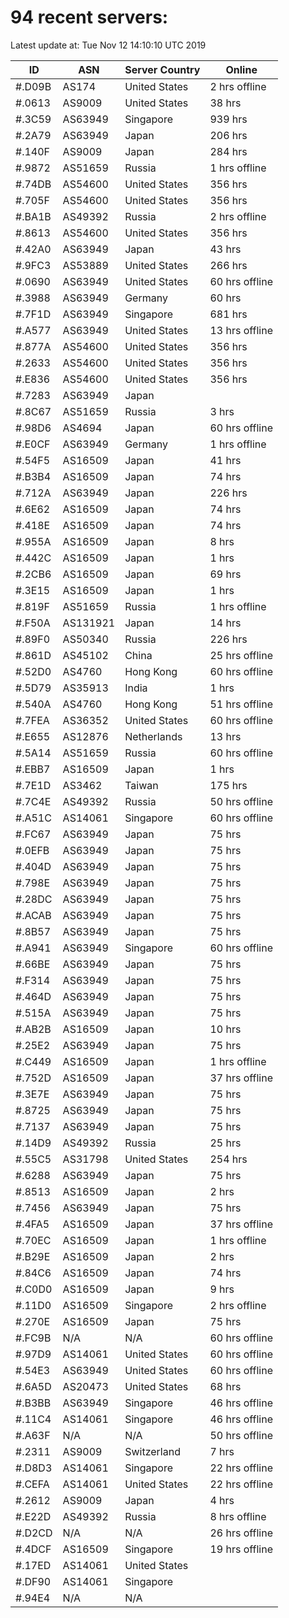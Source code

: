 # 94 recent servers:

Latest update at: Tue Nov 12 14:10:10 UTC 2019

| ID | ASN | Server Country | Online |
| -- | --- | -------------- | ------ |
| #.D09B | AS174 | United States | 2 hrs offline |
| #.0613 | AS9009 | United States | 38 hrs |
| #.3C59 | AS63949 | Singapore | 939 hrs |
| #.2A79 | AS63949 | Japan | 206 hrs |
| #.140F | AS9009 | Japan | 284 hrs |
| #.9872 | AS51659 | Russia | 1 hrs offline |
| #.74DB | AS54600 | United States | 356 hrs |
| #.705F | AS54600 | United States | 356 hrs |
| #.BA1B | AS49392 | Russia | 2 hrs offline |
| #.8613 | AS54600 | United States | 356 hrs |
| #.42A0 | AS63949 | Japan | 43 hrs |
| #.9FC3 | AS53889 | United States | 266 hrs |
| #.0690 | AS63949 | United States | 60 hrs offline |
| #.3988 | AS63949 | Germany | 60 hrs |
| #.7F1D | AS63949 | Singapore | 681 hrs |
| #.A577 | AS63949 | United States | 13 hrs offline |
| #.877A | AS54600 | United States | 356 hrs |
| #.2633 | AS54600 | United States | 356 hrs |
| #.E836 | AS54600 | United States | 356 hrs |
| #.7283 | AS63949 | Japan | |
| #.8C67 | AS51659 | Russia | 3 hrs |
| #.98D6 | AS4694 | Japan | 60 hrs offline |
| #.E0CF | AS63949 | Germany | 1 hrs offline |
| #.54F5 | AS16509 | Japan | 41 hrs |
| #.B3B4 | AS16509 | Japan | 74 hrs |
| #.712A | AS63949 | Japan | 226 hrs |
| #.6E62 | AS16509 | Japan | 74 hrs |
| #.418E | AS16509 | Japan | 74 hrs |
| #.955A | AS16509 | Japan | 8 hrs |
| #.442C | AS16509 | Japan | 1 hrs |
| #.2CB6 | AS16509 | Japan | 69 hrs |
| #.3E15 | AS16509 | Japan | 1 hrs |
| #.819F | AS51659 | Russia | 1 hrs offline |
| #.F50A | AS131921 | Japan | 14 hrs |
| #.89F0 | AS50340 | Russia | 226 hrs |
| #.861D | AS45102 | China | 25 hrs offline |
| #.52D0 | AS4760 | Hong Kong | 60 hrs offline |
| #.5D79 | AS35913 | India | 1 hrs |
| #.540A | AS4760 | Hong Kong | 51 hrs offline |
| #.7FEA | AS36352 | United States | 60 hrs offline |
| #.E655 | AS12876 | Netherlands | 13 hrs |
| #.5A14 | AS51659 | Russia | 60 hrs offline |
| #.EBB7 | AS16509 | Japan | 1 hrs |
| #.7E1D | AS3462 | Taiwan | 175 hrs |
| #.7C4E | AS49392 | Russia | 50 hrs offline |
| #.A51C | AS14061 | Singapore | 60 hrs offline |
| #.FC67 | AS63949 | Japan | 75 hrs |
| #.0EFB | AS63949 | Japan | 75 hrs |
| #.404D | AS63949 | Japan | 75 hrs |
| #.798E | AS63949 | Japan | 75 hrs |
| #.28DC | AS63949 | Japan | 75 hrs |
| #.ACAB | AS63949 | Japan | 75 hrs |
| #.8B57 | AS63949 | Japan | 75 hrs |
| #.A941 | AS63949 | Singapore | 60 hrs offline |
| #.66BE | AS63949 | Japan | 75 hrs |
| #.F314 | AS63949 | Japan | 75 hrs |
| #.464D | AS63949 | Japan | 75 hrs |
| #.515A | AS63949 | Japan | 75 hrs |
| #.AB2B | AS16509 | Japan | 10 hrs |
| #.25E2 | AS63949 | Japan | 75 hrs |
| #.C449 | AS16509 | Japan | 1 hrs offline |
| #.752D | AS16509 | Japan | 37 hrs offline |
| #.3E7E | AS63949 | Japan | 75 hrs |
| #.8725 | AS63949 | Japan | 75 hrs |
| #.7137 | AS63949 | Japan | 75 hrs |
| #.14D9 | AS49392 | Russia | 25 hrs |
| #.55C5 | AS31798 | United States | 254 hrs |
| #.6288 | AS63949 | Japan | 75 hrs |
| #.8513 | AS16509 | Japan | 2 hrs |
| #.7456 | AS63949 | Japan | 75 hrs |
| #.4FA5 | AS16509 | Japan | 37 hrs offline |
| #.70EC | AS16509 | Japan | 1 hrs offline |
| #.B29E | AS16509 | Japan | 2 hrs |
| #.84C6 | AS16509 | Japan | 74 hrs |
| #.C0D0 | AS16509 | Japan | 9 hrs |
| #.11D0 | AS16509 | Singapore | 2 hrs offline |
| #.270E | AS16509 | Japan | 75 hrs |
| #.FC9B | N/A | N/A | 60 hrs offline |
| #.97D9 | AS14061 | United States | 60 hrs offline |
| #.54E3 | AS63949 | United States | 60 hrs offline |
| #.6A5D | AS20473 | United States | 68 hrs |
| #.B3BB | AS63949 | Singapore | 46 hrs offline |
| #.11C4 | AS14061 | Singapore | 46 hrs offline |
| #.A63F | N/A | N/A | 50 hrs offline |
| #.2311 | AS9009 | Switzerland | 7 hrs |
| #.D8D3 | AS14061 | Singapore | 22 hrs offline |
| #.CEFA | AS14061 | United States | 22 hrs offline |
| #.2612 | AS9009 | Japan | 4 hrs |
| #.E22D | AS49392 | Russia | 8 hrs offline |
| #.D2CD | N/A | N/A | 26 hrs offline |
| #.4DCF | AS16509 | Singapore | 19 hrs offline |
| #.17ED | AS14061 | United States | |
| #.DF90 | AS14061 | Singapore | |
| #.94E4 | N/A | N/A | |

